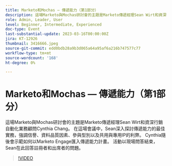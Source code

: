 ```yaml
---
title: Marketo和Mochas — 傳遞能力（第1部分）
description: 這場Marketo與Mochas研討會的主題是Marketo傳遞經理Sean Wirt和資深行銷自動化業務顧問Cynthia Chang。 在這場會議中，Sean深入探討傳遞能力的最佳實務，強調信譽、資料品質因素、參與型別以及共用與專用IP的利弊。 Cynthia隨後會示範如何以Marketo Engage匯入傳遞能力計畫。 活動以現場問答結束，Sean在此回答註冊者和出席者的問題。
role: Admin, Leader, User
level: Beginner, Intermediate, Experienced
doc-type: Event
last-substantial-update: 2023-03-16T00:00:00Z
jira: KT-12926
thumbnail: 3416666.jpeg
source-git-commit: edd0bdb28a9b3d065a64a95af6a216b747577c77
workflow-type: tm+mt
source-wordcount: '168'
ht-degree: 0%

---
```


# Marketo和Mochas — 傳遞能力（第1部分）

這場Marketo與Mochas研討會的主題是Marketo傳遞經理Sean Wirt和資深行銷自動化業務顧問Cynthia Chang。 在這場會議中，Sean深入探討傳遞能力的最佳實務，強調信譽、資料品質因素、參與型別以及共用與專用IP的利弊。 Cynthia隨後會示範如何以Marketo Engage匯入傳遞能力計畫。 活動以現場問答結束，Sean在此回答註冊者和出席者的問題。

>[!VIDEO](https://video.tv.adobe.com/v/3416666/?quality=12&learn=on)

